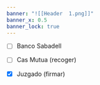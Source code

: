 ```yaml
---
banner: "![[Header  1.png]]"
banner_x: 0.5
banner_lock: true
---
```

- [ ] Banco Sabadell 
- [ ] Cas Mutua (recoger)
- [x] Juzgado (firmar)


